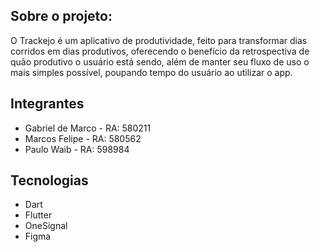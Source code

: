 ## Sobre o projeto:
O Trackejo é um aplicativo de produtividade, feito para transformar dias corridos em dias produtivos, oferecendo o benefício da retrospectiva de quão produtivo o usuário está sendo, além de manter seu fluxo de uso o mais simples possível, poupando tempo do usuário ao utilizar o app.

## Integrantes
- Gabriel de Marco - RA: 580211
- Marcos Felipe - RA: 580562
- Paulo Waib - RA: 598984

## Tecnologias
- Dart
- Flutter
- OneSignal
- Figma
